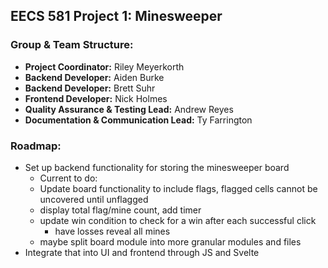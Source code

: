 ## EECS 581 Project 1: Minesweeper
### Group & Team Structure:
- **Project Coordinator:** Riley Meyerkorth
- **Backend Developer:** Aiden Burke
- **Backend Developer:** Brett Suhr
- **Frontend Developer:** Nick Holmes
- **Quality Assurance & Testing Lead:** Andrew Reyes
- **Documentation & Communication Lead:** Ty Farrington

### Roadmap:
- Set up backend functionality for storing the minesweeper board
  - Current to do:
  - Update board functionality to include flags, flagged cells cannot be uncovered until unflagged
  - display total flag/mine count, add timer
  - update win condition to check for a win after each successful click
    - have losses reveal all mines
  - maybe split board module into more granular modules and files
- Integrate that into UI and frontend through JS and Svelte
